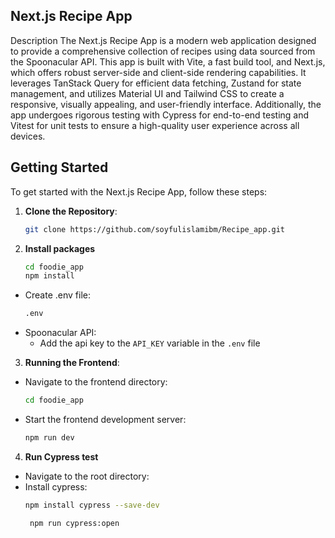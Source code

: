 ## Next.js Recipe App

Description
The Next.js Recipe App is a modern web application designed to provide a comprehensive collection of recipes using data sourced from the Spoonacular API. This app is built with Vite, a fast build tool, and Next.js, which offers robust server-side and client-side rendering capabilities. It leverages TanStack Query for efficient data fetching, Zustand for state management, and utilizes Material UI and Tailwind CSS to create a responsive, visually appealing, and user-friendly interface. Additionally, the app undergoes rigorous testing with Cypress for end-to-end testing and Vitest for unit tests to ensure a high-quality user experience across all devices.

## Getting Started

To get started with the Next.js Recipe App, follow these steps:

1. **Clone the Repository**:
   ```bash
   git clone https://github.com/soyfulislamibm/Recipe_app.git
   ```

2. **Install packages**
    ```bash
    cd foodie_app
    npm install
    ```
  - Create .env file:
    ```bash
    .env
    ```
- Spoonacular API:
  - Add the api key to the `API_KEY` variable in the `.env` file

3. **Running the Frontend**:
  - Navigate to the frontend directory:
    ```bash
    cd foodie_app
    ```
  - Start the frontend development server:
    ```bash
    npm run dev
    ```

4. **Run Cypress test**
 - Navigate to the root directory:
 - Install cypress:
     ```bash
     npm install cypress --save-dev
     ```
     ```bash
      npm run cypress:open
     ```
